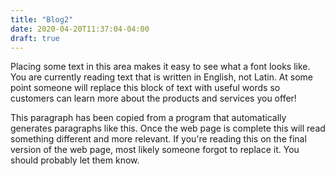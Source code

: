 ```yaml
---
title: "Blog2"
date: 2020-04-20T11:37:04-04:00
draft: true
---
```


Placing some text in this area makes it easy to see what a font looks like. You are currently reading text that is written in English, not Latin. At some point someone will replace this block of text with useful words so customers can learn more about the products and services you offer!

This paragraph has been copied from a program that automatically generates paragraphs like this. Once the web page is complete this will read something different and more relevant. If you're reading this on the final version of the web page, most likely someone forgot to replace it. You should probably let them know.
